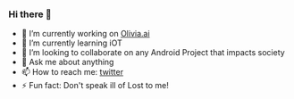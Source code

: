 ### Hi there 👋

- 🔭 I’m currently working on [Olivia.ai](https://www.olivia.ai/)
- 🌱 I’m currently learning iOT
- 👯 I’m looking to collaborate on any Android Project that impacts society
- 💬 Ask me about anything
- 📫 How to reach me: [twitter](https://twitter.com/Helton_Isac)
- ⚡ Fun fact: Don't speak ill of Lost to me! 
